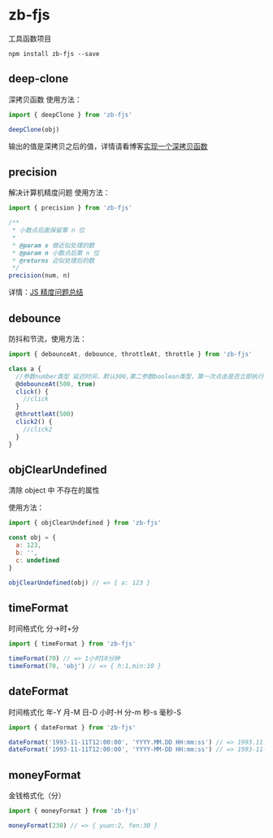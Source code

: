 # zb-fjs

工具函数项目

`npm install zb-fjs --save`

## deep-clone

深拷贝函数
使用方法：

```js
import { deepClone } from 'zb-fjs'

deepClone(obj)
```

输出的值是深拷贝之后的值，详情请看博客<a href='https://kiddzz.github.io/javascript/2019/09/11/%E5%AE%9E%E7%8E%B0%E4%B8%80%E4%B8%AA%E6%B7%B1%E6%8B%B7%E8%B4%9D%E5%87%BD%E6%95%B0/#'>实现一个深拷贝函数</a>

## precision

解决计算机精度问题
使用方法：

```js
import { precision } from 'zb-fjs'

/**
 * 小数点后面保留第 n 位
 *
 * @param x 做近似处理的数
 * @param n 小数点后第 n 位
 * @returns 近似处理后的数
 */
precision(num, n)
```

详情：<a href='https://kiddzz.github.io/javascript/2019/06/21/JS%E7%B2%BE%E5%BA%A6%E9%97%AE%E9%A2%98%E6%80%BB%E7%BB%93/#'>JS 精度问题总结</a>

## debounce

防抖和节流，使用方法：

```js
import { debounceAt, debounce, throttleAt, throttle } from 'zb-fjs'

class a {
  //参数number类型 延迟时间，默认300,第二参数boolean类型，第一次点击是否立即执行   throttleAt同
  @debounceAt(500, true)
  click() {
    //click
  }
  @throttleAt(500)
  click2() {
    //click2
  }
}
```

## objClearUndefined

清除 object 中 不存在的属性

使用方法：

```js
import { objClearUndefined } from 'zb-fjs'

const obj = {
  a: 123,
  b: '',
  c: undefined
}

objClearUndefined(obj) // => { a: 123 }
```

## timeFormat

时间格式化 分->时+分

```js
import { timeFormat } from 'zb-fjs'

timeFormat(70) // => 1小时10分钟
timeFormat(70, 'obj') // => { h:1,min:10 }
```

## dateFormat

时间格式化 年-Y 月-M 日-D 小时-H 分-m 秒-s 毫秒-S

```js
import { dateFormat } from 'zb-fjs'

dateFormat('1993-11-11T12:00:00', 'YYYY.MM.DD HH:mm:ss') // => 1993.11.11 12:00:00
dateFormat('1993-11-11T12:00:00', 'YYYY-MM-DD HH:mm:ss') // => 1993-11-11 12:00:00
```

## moneyFormat

金钱格式化（分）

```js
import { moneyFormat } from 'zb-fjs'

moneyFormat(230) // => { yuan:2, fen:30 }
```

